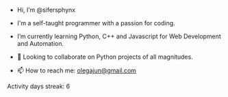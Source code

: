- Hi, I’m @sifersphynx
- I'm a self-taught programmer with a passion for coding. 
- I’m currently learning Python, C++ and Javascript for Web Development and Automation.




- 💞️ Looking to collaborate on Python projects of all magnitudes.



- 📫 How to reach me: olegajun@gmail.com


Activity days streak: 6

